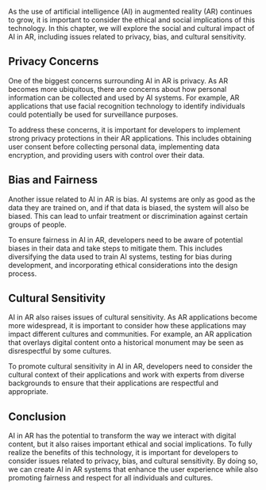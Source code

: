 

As the use of artificial intelligence (AI) in augmented reality (AR) continues to grow, it is important to consider the ethical and social implications of this technology. In this chapter, we will explore the social and cultural impact of AI in AR, including issues related to privacy, bias, and cultural sensitivity.

Privacy Concerns
----------------

One of the biggest concerns surrounding AI in AR is privacy. As AR becomes more ubiquitous, there are concerns about how personal information can be collected and used by AI systems. For example, AR applications that use facial recognition technology to identify individuals could potentially be used for surveillance purposes.

To address these concerns, it is important for developers to implement strong privacy protections in their AR applications. This includes obtaining user consent before collecting personal data, implementing data encryption, and providing users with control over their data.

Bias and Fairness
-----------------

Another issue related to AI in AR is bias. AI systems are only as good as the data they are trained on, and if that data is biased, the system will also be biased. This can lead to unfair treatment or discrimination against certain groups of people.

To ensure fairness in AI in AR, developers need to be aware of potential biases in their data and take steps to mitigate them. This includes diversifying the data used to train AI systems, testing for bias during development, and incorporating ethical considerations into the design process.

Cultural Sensitivity
--------------------

AI in AR also raises issues of cultural sensitivity. As AR applications become more widespread, it is important to consider how these applications may impact different cultures and communities. For example, an AR application that overlays digital content onto a historical monument may be seen as disrespectful by some cultures.

To promote cultural sensitivity in AI in AR, developers need to consider the cultural context of their applications and work with experts from diverse backgrounds to ensure that their applications are respectful and appropriate.

Conclusion
----------

AI in AR has the potential to transform the way we interact with digital content, but it also raises important ethical and social implications. To fully realize the benefits of this technology, it is important for developers to consider issues related to privacy, bias, and cultural sensitivity. By doing so, we can create AI in AR systems that enhance the user experience while also promoting fairness and respect for all individuals and cultures.
